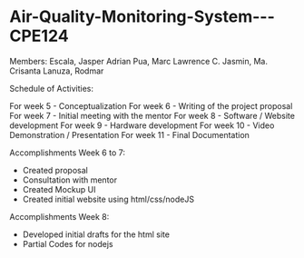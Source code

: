 # Air-Quality-Monitoring-System---CPE124

Members:
Escala, Jasper Adrian
Pua, Marc Lawrence C.
Jasmin, Ma. Crisanta
Lanuza, Rodmar

Schedule of Activities:

For week 5 - Conceptualization
For week 6 - Writing of the project proposal
For week 7  - Initial meeting with the mentor
For week 8 - Software / Website development
For week 9 - Hardware development
For week 10 - Video Demonstration / Presentation
For week 11 - Final Documentation

Accomplishments Week 6 to 7:
- Created proposal
- Consultation with mentor
- Created Mockup UI
- Created initial website using html/css/nodeJS

Accomplishments Week 8:
- Developed initial drafts for the html site
- Partial Codes for nodejs
